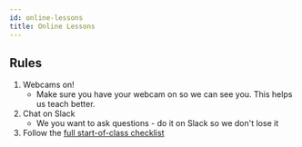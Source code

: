 ```yaml
---
id: online-lessons
title: Online Lessons
---
```


## Rules

1. Webcams on!
   - Make sure you have your webcam on so we can see you. This helps us teach better.
2. Chat on Slack
   - We you want to ask questions - do it on Slack so we don't lose it
3. Follow the [full start-of-class checklist](../../volunteers/online-start-of-class-checklists)
